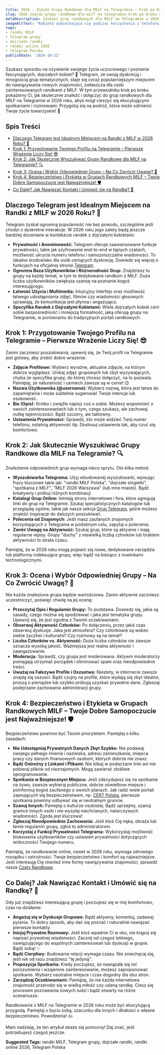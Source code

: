 ```yaml
---
title: 2026 - Znajdź Grupy Randkowe dla MILF na Telegramie – Krok po Kroku 2026
slug: 2026-znajdz-grupy-randkowe-dla-milf-na-telegramie-krok-po-kroku-2026
metaDescription: Szukasz grup randkowych dla MILF na Telegramie w 2026? 💌 Odkryj nasz przewodnik krok po kroku, jak bezpiecznie znaleźć i dołączyć do najlepszych grup. Porady i triki!
imageAltText: "Kobieta uśmiechająca się podczas korzystania z telefonu, symbolizująca randki online na Telegramie dla MILF.\n\n    *   Anchor: \"Grup Telegram\" Path: `/grupy`\n    *   Anchor: \"Czaty Randkowe\" Path: `/czaty/randkowe`\n*   **Additional Suggestions for Potential Embedding:**\n    *   Phrase in article: \"bezpieczeństwo powinno być Twoim priorytetem\"\n        *   Suggested Anchor: \"bezpieczeństwo online\"\n        *   Suggested Path: `/blog/bezpieczenstwo-telegram` (lub ogólniejsza kategoria bezpieczeństwa, jeśli istnieje)\n    *   Phrase in article: \"Pamiętaj o byciu sobą, szacunku dla innych i dbałości o własne bezpieczeństwo.\"\n        *   Suggested Anchor: \"porady dotyczące randek online\"\n        *   Suggested Path: `/blog/porady-randkowe-online` (lub ogólniejsza kategoria porad randkowych)"
tags:
- randki MILF
- Telegram grupy
- dojrzałe randki
- randki online 2026
- Telegram Polska
publishDate: '2026-10-22'
---
```


Szukasz sposobu na ożywienie swojego życia uczuciowego i poznanie fascynujących, dojrzałych kobiet? 🤔 Telegram, ze swoją dyskrecją i mnogością grup tematycznych, staje się coraz popularniejszym miejscem do nawiązywania nowych znajomości, zwłaszcza dla osób zainteresowanych randkami z MILF. W tym przewodniku krok po kroku pokażemy Ci, jak skutecznie znaleźć i dołączyć do grup randkowych dla MILF na Telegramie w 2026 roku, abyś mógł cieszyć się ekscytującymi spotkaniami i rozmowami. Przygotuj się na podróż, która może odmienić Twoje życie towarzyskie! 🚀

## Spis Treści

- [Dlaczego Telegram jest Idealnym Miejscem na Randki z MILF w 2026 Roku? 💖](#dlaczego-telegram-jest-idealnym-miejscem-na-randki-z-milf-w-2026-roku-)
- [Krok 1: Przygotowanie Twojego Profilu na Telegramie – Pierwsze Wrażenie Liczy Się! 😎](#krok-1-przygotowanie-twojego-profilu-na-telegramie--pierwsze-wrażenie-liczy-się-)
- [Krok 2: Jak Skutecznie Wyszukiwać Grupy Randkowe dla MILF na Telegramie? 🔍](#krok-2-jak-skutecznie-wyszukiwać-grupy-randkowe-dla-milf-na-telegramie-)
- [Krok 3: Ocena i Wybór Odpowiedniej Grupy – Na Co Zwrócić Uwagę? 🤔](#krok-3-ocena-i-wybór-odpowiedniej-grupy--na-co-zwrócić-uwagę-)
- [Krok 4: Bezpieczeństwo i Etykieta w Grupach Randkowych MILF – Twoje Dobre Samopoczucie jest Najważniejsze! 🛡️](#krok-4-bezpieczeństwo-i-etykieta-w-grupach-randkowych-milf--twoje-dobre-samopoczucie-jest-najważniejsze-)
- [Co Dalej? Jak Nawiązać Kontakt i Umówić się na Randkę? 💌](#co-dalej-jak-nawiązać-kontakt-i-umówić-się-na-randkę-)

## Dlaczego Telegram jest Idealnym Miejscem na Randki z MILF w 2026 Roku? 💖

Telegram zyskał ogromną popularność nie bez powodu, szczególnie jeśli chodzi o dyskretne interakcje. W 2026 roku jego zalety będą jeszcze bardziej doceniane w kontekście randek z dojrzałymi kobietami:

*   **Prywatność i Anonimowość:** Telegram oferuje zaawansowane funkcje prywatności, takie jak szyfrowanie end-to-end w tajnych czatach, możliwość ukrycia numeru telefonu i samozniszczalne wiadomości. To idealne środowisko dla osób ceniących dyskrecję. Dowiedz się więcej o funkcjach na oficjalnej stronie [Telegram](https://telegram.org/).
*   **Ogromna Baza Użytkowników i Różnorodność Grup:** Znajdziesz tu grupy na każdy temat, w tym te dedykowane randkom z MILF. Duża liczba użytkowników zwiększa szansę na poznanie kogoś interesującego.
*   **Łatwość Użycia i Multimedia:** Intuicyjny interfejs oraz możliwość łatwego udostępniania zdjęć, filmów czy wiadomości głosowych sprawiają, że komunikacja jest płynna i angażująca.
*   **Specyfika Randek z Dojrzałymi Kobietami:** Wiele dojrzałych kobiet ceni sobie bezpośredniość i mniejszą formalność, jaką oferują grupy na Telegramie, w porównaniu do tradycyjnych portali randkowych.

## Krok 1: Przygotowanie Twojego Profilu na Telegramie – Pierwsze Wrażenie Liczy Się! 😎

Zanim zaczniesz poszukiwania, upewnij się, że Twój profil na Telegramie jest gotowy, aby zrobić dobre wrażenie:

*   **Zdjęcie Profilowe:** Wybierz wyraźne, aktualne zdjęcie, na którym dobrze wyglądasz. Unikaj zdjęć grupowych lub zbyt wyzywających, chyba że specyfika grupy, do której chcesz dołączyć, na to pozwala. Pamiętaj, że naturalność i uśmiech zawsze są w cenie! 😊
*   **Nazwa Użytkownika (@username):** Wybierz nazwę, która jest łatwa do zapamiętania i może subtelnie sugerować Twoje intencje lub osobowość.
*   **Bio (Opis):** Krótko i zwięźle napisz coś o sobie. Możesz wspomnieć o swoich zainteresowaniach lub o tym, czego szukasz, ale zachowaj nutkę tajemniczości. Bądź szczery, ale taktowny.
*   **Ustawienia Prywatności:** Sprawdź, kto może widzieć Twój numer telefonu, ostatnią aktywność itp. Dostosuj ustawienia tak, aby czuć się komfortowo.

## Krok 2: Jak Skutecznie Wyszukiwać Grupy Randkowe dla MILF na Telegramie? 🔍

Znalezienie odpowiednich grup wymaga nieco sprytu. Oto kilka metod:

*   **Wyszukiwarka Telegrama:** Użyj wbudowanej wyszukiwarki, wpisując frazy kluczowe takie jak: "randki MILF Polska", "dojrzałe singielki", "spotkania z MILF", "MILF 2026 Warszawa" (lub inne miasto). Bądź kreatywny i próbuj różnych kombinacji.
*   **Katalogi Grup Online:** Istnieją strony internetowe i fora, które agregują linki do grup na Telegramie. Szukaj specjalistycznych katalogów lub przeglądaj ogólne, takie jak nasza sekcja [Grup Telegram](/grupy), gdzie możesz znaleźć inspiracje do dalszych poszukiwań.
*   **Polecenia od Znajomych:** Jeśli masz zaufanych znajomych korzystających z Telegrama w podobnym celu, zapytaj o polecenia.
*   **Zwróć Uwagę na Aktywność:** Szukaj grup, które są aktywne i mają regularne wpisy. Grupy "duchy" z niewielką liczbą członków lub brakiem aktywności to strata czasu.

Pamiętaj, że w 2026 roku mogą pojawić się nowe, dedykowane narzędzia lub platformy indeksujące grupy, więc bądź na bieżąco z nowinkami technologicznymi.

## Krok 3: Ocena i Wybór Odpowiedniej Grupy – Na Co Zwrócić Uwagę? 🤔

Nie każda znaleziona grupa będzie wartościowa. Zanim aktywnie zaczniesz uczestniczyć, poświęć chwilę na jej ocenę:

*   **Przeczytaj Opis i Regulamin Grupy:** To podstawa. Dowiedz się, jakie są zasady, czego można się spodziewać i jaka jest tematyka grupy. Upewnij się, że jest zgodna z Twoimi oczekiwaniami.
*   **Obserwuj Aktywność Członków:** Po dołączeniu, przez jakiś czas obserwuj dyskusje. Jaka jest atmosfera? Czy członkowie są wobec siebie życzliwi i kulturalni? Czy rozmowy są na temat?
*   **Liczba Członków vs. Aktywność:** Duża liczba członków nie zawsze oznacza wysoką jakość. Ważniejsza jest realna aktywność i zaangażowanie.
*   **Moderacja:** Sprawdź, czy grupa jest moderowana. Aktywni moderatorzy pomagają utrzymać porządek i eliminować spam oraz nieodpowiednie treści.
*   **Uważaj na Fałszywe Profile i Oszustwa:** Niestety, w internecie zawsze znajdą się oszuści. Bądź czujny na profile, które wydają się zbyt idealne, proszą o pieniądze lub szybko próbują uzyskać prywatne dane. Zgłaszaj podejrzane zachowania administracji grupy.

## Krok 4: Bezpieczeństwo i Etykieta w Grupach Randkowych MILF – Twoje Dobre Samopoczucie jest Najważniejsze! 🛡️

Bezpieczeństwo powinno być Twoim priorytetem. Pamiętaj o kilku zasadach:

*   **Nie Udostępniaj Prywatnych Danych Zbyt Szybko:** Nie podawaj swojego pełnego imienia i nazwiska, adresu zamieszkania, miejsca pracy czy danych finansowych osobom, których dobrze nie znasz.
*   **Bądź Ostrożny z Linkami i Plikami:** Nie klikaj w podejrzane linki ani nie pobieraj plików od nieznajomych. Mogą zawierać złośliwe oprogramowanie.
*   **Spotkania w Bezpiecznym Miejscu:** Jeśli zdecydujesz się na spotkanie na żywo, zawsze wybieraj publiczne, dobrze oświetlone miejsce i poinformuj kogoś zaufanego o swoich planach. Jak radzi wiele portali zajmujących się bezpieczeństwem, np. [CERT Polska](https://www.cert.pl/ouch/), pierwsze spotkania powinny odbywać się w neutralnym gruncie.
*   **Szanuj Innych:** Pamiętaj o kulturze osobistej. Bądź uprzejmy, szanuj granice innych osób i nie wysyłaj niechcianych, natarczywych wiadomości. Zgoda jest kluczowa!
*   **Zgłaszaj Nieodpowiednie Zachowania:** Jeśli ktoś Cię nęka, obraża lub łamie regulamin grupy, zgłoś to administratorom.
*   **Korzystaj z Funkcji Prywatności Telegrama:** Wykorzystaj możliwość blokowania użytkowników czy ustawień prywatności dotyczących widoczności Twojego numeru.

Pamiętaj, że randkowanie online, nawet w 2026 roku, wymaga zdrowego rozsądku i ostrożności. Twoje bezpieczeństwo i komfort są najważniejsze. Jeśli interesują Cię również inne formy nawiązywania znajomości, sprawdź nasze [Czaty Randkowe](/czaty/randkowe).

## Co Dalej? Jak Nawiązać Kontakt i Umówić się na Randkę? 💌

Gdy już znajdziesz interesującą grupę i poczujesz się w niej komfortowo, czas na działanie:

*   **Angażuj się w Dyskusje Grupowe:** Bądź aktywny, komentuj, zadawaj pytania. To dobry sposób, aby dać się poznać i naturalnie nawiązać pierwsze kontakty.
*   **Inicjuj Prywatne Rozmowy:** Jeśli ktoś wpadnie Ci w oko, nie krępuj się napisać prywatnej wiadomości. Zacznij od czegoś lekkiego, nawiązującego do wspólnych zainteresowań lub dyskusji w grupie. Bądź sobą! ✨
*   **Bądź Cierpliwy:** Budowanie relacji wymaga czasu. Nie zniechęcaj się, jeśli nie od razu znajdziesz "tę jedyną".
*   **Propozycja Spotkania:** Kiedy poczujesz, że nawiązała się nić porozumienia i wzajemne zainteresowanie, możesz zaproponować spotkanie. Wybierz neutralne miejsce i czas dogodny dla obu stron.
*   **Zarządzaj Oczekiwaniami:** Pamiętaj, że nie każda internetowa znajomość przerodzi się w wielką miłość czy udaną randkę. Ciesz się procesem poznawania nowych ludzi i bądź otwarty na różne scenariusze.

Randkowanie z MILF na Telegramie w 2026 roku może być ekscytującą przygodą. Pamiętaj o byciu sobą, szacunku dla innych i dbałości o własne bezpieczeństwo. Powodzenia! 👍

Mam nadzieję, że ten artykuł okaże się pomocny! Daj znać, jeśli potrzebujesz czegoś jeszcze.




**Suggested Tags:**
randki MILF, Telegram grupy, dojrzałe randki, randki online 2026, Telegram Polska
